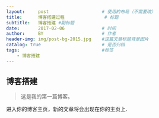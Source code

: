 ```yaml
---
layout:     post                    # 使用的布局（不需要改）
title:      博客搭建过程               # 标题 
subtitle:   博客搭建 #副标题
date:       2017-02-06              # 时间
author:     BY                      # 作者
header-img: img/post-bg-2015.jpg    #这篇文章标题背景图片
catalog: true                       # 是否归档
tags:                               #标签
    - 博客搭建
---
```


## 博客搭建
>这是我的第一篇博客。

进入你的博客主页，新的文章将会出现在你的主页上.

